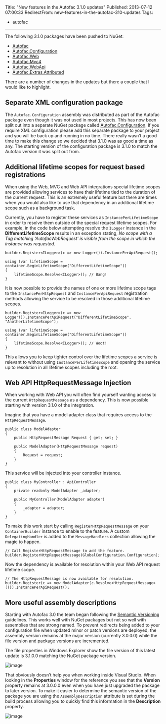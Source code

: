 Title: "New features in the Autofac 3.1.0 updates"
Published: 2013-07-12 07:00:33
RedirectFrom: new-features-in-the-autofac-310-updates
Tags:
  - autofac
---
The following 3.1.0 packages have been pushed to NuGet:

-   [Autofac](https://nuget.org/packages/Autofac)
-   [Autofac.Configuration](https://nuget.org/packages/Autofac.Configuration)
-   [Autofac.Web](https://nuget.org/packages/Autofac.Web)
-   [Autofac.Mvc4](https://nuget.org/packages/Autofac.Mvc4)
-   [Autofac.WebApi](https://nuget.org/packages/Autofac.WebApi)
-   [Autofac.Extras.Attributed](https://nuget.org/packages/Autofac.Extras.Attributed)

There are a number of changes in the updates but there a couple that I would like to highlight.

Separate XML configuration package
----------------------------------

The `Autofac.Configuration` assembly was distributed as part of the Autofac package even though it was not used in most projects. This has now been split out into a separate NuGet package called [Autofac.Configuration](https://nuget.org/packages/Autofac.Configuration). If you require XML configuration please add this separate package to your project and you will be back up and running in no time. There really wasn’t a good time to make this change so we decided that 3.1.0 was as good a time as any. The starting version of the configuration package is 3.1.0 to match the Autofac version it was split out from.

Additional lifetime scopes for request based registrations
----------------------------------------------------------

When using the Web, MVC and Web API integrations special lifetime scopes are provided allowing services to have their lifetime tied to the duration of the current request. This is an extremely useful feature but there are times when you would also like to use that dependency in an additional lifetime scope such as a background task.

Currently, you have to register these services as `InstancePerLifetimeScope` in order to resolve them outside of the special request lifetime scopes. For example, in the code below attempting resolve the `ILogger` instance in the **DifferentLifetimeScope** results in an exception stating, *No scope with a Tag matching 'AutofacWebRequest' is visible from the scope in which the instance was requested*.

    builder.Register<ILogger>(c => new Logger()).InstancePerApiRequest();
    
    using (var lifetimeScope = container.BeginLifetimeScope("DifferentLifetimeScope"))
    {
        lifetimeScope.Resolve<ILogger>(); // Bang!
    }

It is now possible to provide the names of one or more lifetime scope tags to the `InstancePerHttpRequest` and `InstancePerApiRequest` registration methods allowing the service to be resolved in those additional lifetime scopes.

    builder.Register<ILogger>(c => new Logger()).InstancePerApiRequest("DifferentLifetimeScope", "AnotherLifetimeScope");
    
    using (var lifetimeScope = container.BeginLifetimeScope("DifferentLifetimeScope"))
    {
        lifetimeScope.Resolve<ILogger>(); // Woot!
    }

This allows you to keep tighter control over the lifetime scopes a service is relevant to without using `InstancePerLifetimeScope` and opening the service up to resolution in all lifetime scopes including the root.

Web API HttpRequestMessage Injection
------------------------------------

When working with Web API you will often find yourself wanting access to the current `HttpRequestMessage` as a dependency. This is now possible starting with version 3.1.0 of the integration.

Imagine that you have a model adapter class that requires access to the `HttpRequestMessage`.

    public class ModelAdapter
    {
        public HttpRequestMessage Request { get; set; }
    
        public ModelAdapter(HttpRequestMessage request)
        {
            Request = request;
        }
    }

This service will be injected into your controller instance.

    public class MyController : ApiController
    {
        private readonly ModelAdapter _adapter;
    
        public MyController(ModelAdapter adapter)
        {
            _adapter = adapter;
        }
    }

To make this work start by calling `RegisterHttpRequestMessage` on your `ContainerBuilder` instance to enable to the feature. A custom `DelegatingHandler` is added to the `MessageHandlers` collection allowing the magic to happen.

    // Call RegisterHttpRequestMessage to add the feature.
    builder.RegisterHttpRequestMessage(GlobalConfiguration.Configuration);

Now the dependency is available for resolution within your Web API request lifetime scope.

    // The HttpRequestMessage is now available for resolution.
    builder.Register(c => new ModelAdapter(c.Resolve<HttpRequestMessage>())).InstancePerApiRequest();

More useful assembly descriptions
---------------------------------

Starting with Autofac 3.0 the team began following the [Semantic Versioning](http://semver.org/) guidelines. This works well with NuGet packages but not so well with assemblies that are strong named. To prevent redirects being added to your configuration file when updated minor or patch versions are deployed, the assembly version remains at the major version (currently 3.0.0.0) while the file version and package versions are incremented.

The file properties in Windows Explorer show the file version of this latest update is 3.1.0.0 matching the NuGet package version.

![image](/posts/images/image_41.png "image")

That obviously doesn’t help you when working inside Visual Studio. When looking in the **Properties** window for the reference you see that the **Version** property remains at 3.0.0.0 even when you have just upgraded the package to later version. To make it easier to determine the semantic version of the package you are using the `AssemblyDescription` attribute is set during the build process allowing you to quickly find this information in the **Description** property.

![image](/posts/images/image_42.png "image")
